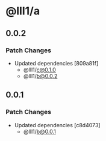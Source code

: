 # @lll1/a

## 0.0.2

### Patch Changes

- Updated dependencies [809a81f]
  - @lll1/c@0.1.0
  - @lll1/b@0.0.2

## 0.0.1

### Patch Changes

- Updated dependencies [c8d4073]
  - @lll1/b@0.0.1
